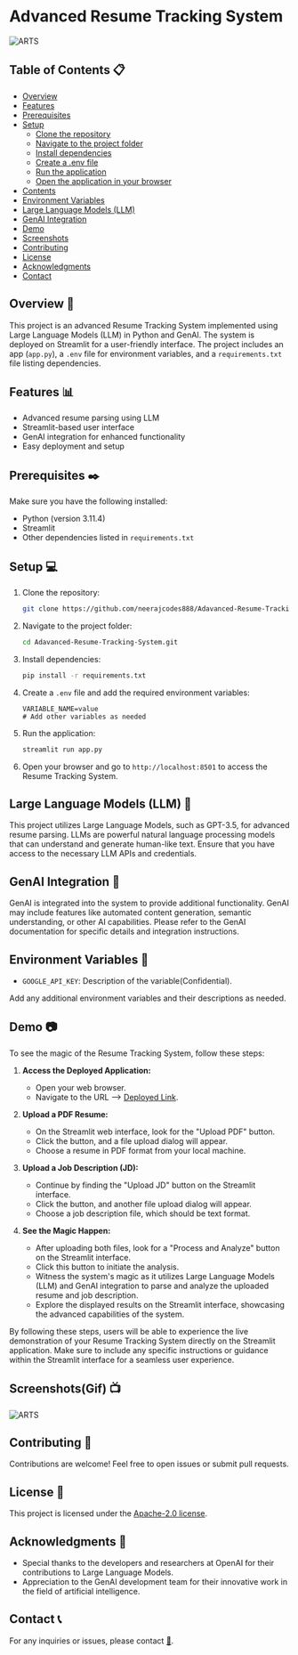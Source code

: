 # Advanced Resume Tracking System

![ARTS](https://github.com/neerajcodes888/Adavanced-Resume-Tracking-System-/assets/98253646/3daabeae-e7ae-4a43-b7a1-31da7f19438b)


## Table of Contents 📋

- [Overview](#overview)
- [Features](#features)
- [Prerequisites](#prerequisites)
- [Setup](#setup)
  - [Clone the repository]()
  - [Navigate to the project folder](#navigate-to-the-project-folder)
  - [Install dependencies](#install-dependencies)
  - [Create a .env file](#create-a-env-file)
  - [Run the application](#run-the-application)
  - [Open the application in your browser](#open-the-application-in-your-browser)
- [Contents](#contents)
- [Environment Variables](#environment-variables)
- [Large Language Models (LLM)](#large-language-models-llm)
- [GenAI Integration](#genai-integration)
- [Demo](#demo)
- [Screenshots](#Screenshots)
- [Contributing](#contributing)
- [License](#license)
- [Acknowledgments](#acknowledgments)
- [Contact](#contact)

## Overview 📜

This project is an advanced Resume Tracking System implemented using Large Language Models (LLM) in Python and GenAI. The system is deployed on Streamlit for a user-friendly interface. The project includes an app (`app.py`), a `.env` file for environment variables, and a `requirements.txt` file listing dependencies.

## Features 📊

- Advanced resume parsing using LLM
- Streamlit-based user interface
- GenAI integration for enhanced functionality
- Easy deployment and setup

## Prerequisites ✒️

Make sure you have the following installed:

- Python (version 3.11.4)
- Streamlit
- Other dependencies listed in `requirements.txt`

## Setup 💻

1. Clone the repository:

    ```bash
    git clone https://github.com/neerajcodes888/Adavanced-Resume-Tracking-System.git
    ```

2. Navigate to the project folder:

    ```bash
    cd Adavanced-Resume-Tracking-System.git
    ```

3. Install dependencies:

    ```bash
    pip install -r requirements.txt
    ```

4. Create a `.env` file and add the required environment variables:

    ```
    VARIABLE_NAME=value
    # Add other variables as needed
    ```

5. Run the application:

    ```bash
    streamlit run app.py
    ```

6. Open your browser and go to `http://localhost:8501` to access the Resume Tracking System.


## Large Language Models (LLM) 📂

This project utilizes Large Language Models, such as GPT-3.5, for advanced resume parsing. LLMs are powerful natural language processing models that can understand and generate human-like text. Ensure that you have access to the necessary LLM APIs and credentials.

## GenAI Integration 🔌

GenAI is integrated into the system to provide additional functionality. GenAI may include features like automated content generation, semantic understanding, or other AI capabilities. Please refer to the GenAI documentation for specific details and integration instructions.

## Environment Variables 📰

- `GOOGLE_API_KEY`: Description of the variable(Confidential).

Add any additional environment variables and their descriptions as needed.



## Demo  📷

To see the magic of the Resume Tracking System, follow these steps:

1. **Access the Deployed Application:**
   - Open your web browser.
   - Navigate to the URL --> [Deployed Link](https://advancedresumetracking.onrender.com/).

2. **Upload a PDF Resume:**
   - On the Streamlit web interface, look for the "Upload PDF" button.
   - Click the button, and a file upload dialog will appear.
   - Choose a resume in PDF format from your local machine.

3. **Upload a Job Description (JD):**
   - Continue by finding the "Upload JD" button on the Streamlit interface.
   - Click the button, and another file upload dialog will appear.
   - Choose a job description file, which should be text format.

4. **See the Magic Happen:**
   - After uploading both files, look for a "Process and Analyze" button on the Streamlit interface.
   - Click this button to initiate the analysis.
   - Witness the system's magic as it utilizes Large Language Models (LLM) and GenAI integration to parse and analyze the uploaded resume and job description.
   - Explore the displayed results on the Streamlit interface, showcasing the advanced capabilities of the system.

By following these steps, users will be able to experience the live demonstration of your Resume Tracking System directly on the Streamlit application. Make sure to include any specific instructions or guidance within the Streamlit interface for a seamless user experience.

## Screenshots(Gif)  📺

![ARTS](https://github.com/neerajcodes888/Adavanced-Resume-Tracking-System-/assets/98253646/1ebb5e63-d4db-465f-b12e-1daf16e3e354)

## Contributing  👯

Contributions are welcome! Feel free to open issues or submit pull requests.

## License 📝

This project is licensed under the [Apache-2.0 license](https://github.com/neerajcodes888/Adavanced-Resume-Tracking-System-?tab=Apache-2.0-1-ov-file).

## Acknowledgments 🙏

- Special thanks to the developers and researchers at OpenAI for their contributions to Large Language Models.
- Appreciation to the GenAI development team for their innovative work in the field of artificial intelligence.

## Contact 📞

For any inquiries or issues, please contact [💬](https://www.linkedin.com/in/neeraj-kumar-9a75811a2/).


